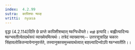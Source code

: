 ```yaml
---
index:  4.2.99
sutra:  कापिश्याः ष्फक्
vritti:  nyasa
---
```


वृद्धा (4.2.114)दिति छे प्राप्ते कापिशीशब्दात् ष्फग्विधीयते।
`बाह्लो` इत्यादि। बाह्लीत्यादिभ्यः ष्फग्भवतीत्येतदर्थरूपं व्याख्येयमित्यर्थः। तत्रेदं व्याख्यानम्-- उत्तरसूत्रादिह चकारः सिंहावलोकितन्यायेनानुवर्त्तते, तस्यानुक्तसमुच्चयार्थत्वात् बाह्ल्यादिभ्योऽपि ष्फग्भवतीति।।

